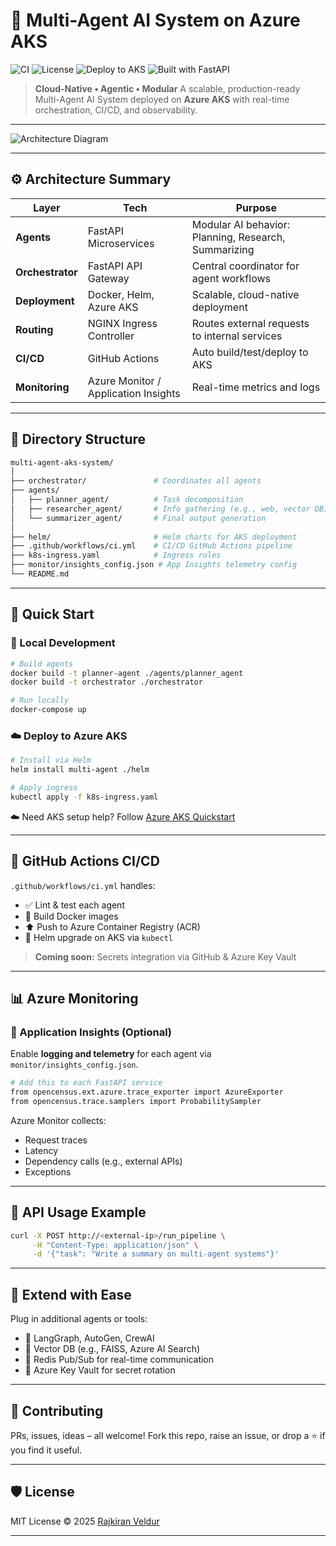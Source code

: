 # 🚀 Multi-Agent AI System on Azure AKS

![CI](https://img.shields.io/github/actions/workflow/status/your-org/multi-agent-aks-system/ci.yml?branch=main\&label=CI\&style=flat-square)
![License](https://img.shields.io/github/license/your-org/multi-agent-aks-system?style=flat-square)
![Deploy to AKS](https://img.shields.io/badge/Deploy-Azure%20AKS-blue?logo=microsoft-azure\&style=flat-square)
![Built with FastAPI](https://img.shields.io/badge/Built%20With-FastAPI-green?logo=fastapi\&style=flat-square)

> **Cloud-Native • Agentic • Modular**
> A scalable, production-ready Multi-Agent AI System deployed on **Azure AKS** with real-time orchestration, CI/CD, and observability.

---

![Architecture Diagram](./docs/architecture.png)

---

## ⚙️ Architecture Summary

| Layer            | Tech                                 | Purpose                                              |
| ---------------- | ------------------------------------ | ---------------------------------------------------- |
| **Agents**       | FastAPI Microservices                | Modular AI behavior: Planning, Research, Summarizing |
| **Orchestrator** | FastAPI API Gateway                  | Central coordinator for agent workflows              |
| **Deployment**   | Docker, Helm, Azure AKS              | Scalable, cloud-native deployment                    |
| **Routing**      | NGINX Ingress Controller             | Routes external requests to internal services        |
| **CI/CD**        | GitHub Actions                       | Auto build/test/deploy to AKS                        |
| **Monitoring**   | Azure Monitor / Application Insights | Real-time metrics and logs                           |

---

## 📁 Directory Structure

```bash
multi-agent-aks-system/
│
├── orchestrator/               # Coordinates all agents
├── agents/
│   ├── planner_agent/          # Task decomposition
│   ├── researcher_agent/       # Info gathering (e.g., web, vector DB)
│   └── summarizer_agent/       # Final output generation
│
├── helm/                       # Helm charts for AKS deployment
├── .github/workflows/ci.yml    # CI/CD GitHub Actions pipeline
├── k8s-ingress.yaml            # Ingress rules
├── monitor/insights_config.json # App Insights telemetry config
└── README.md
```

---

## 🚀 Quick Start

### 🔬 Local Development

```bash
# Build agents
docker build -t planner-agent ./agents/planner_agent
docker build -t orchestrator ./orchestrator

# Run locally
docker-compose up
```

### ☁️ Deploy to Azure AKS

```bash
# Install via Helm
helm install multi-agent ./helm

# Apply ingress
kubectl apply -f k8s-ingress.yaml
```

☁️ Need AKS setup help? Follow [Azure AKS Quickstart](https://learn.microsoft.com/en-us/azure/aks/)

---

## 🔁 GitHub Actions CI/CD

`.github/workflows/ci.yml` handles:

* ✅ Lint & test each agent
* 🐳 Build Docker images
* ⬆️ Push to Azure Container Registry (ACR)
* 🚀 Helm upgrade on AKS via `kubectl`

> **Coming soon:** Secrets integration via GitHub & Azure Key Vault

---

## 📊 Azure Monitoring

### 🎯 Application Insights (Optional)

Enable **logging and telemetry** for each agent via `monitor/insights_config.json`.

```bash
# Add this to each FastAPI service
from opencensus.ext.azure.trace_exporter import AzureExporter
from opencensus.trace.samplers import ProbabilitySampler
```

Azure Monitor collects:

* Request traces
* Latency
* Dependency calls (e.g., external APIs)
* Exceptions

---

## 📡 API Usage Example

```bash
curl -X POST http://<external-ip>/run_pipeline \
     -H "Content-Type: application/json" \
     -d '{"task": "Write a summary on multi-agent systems"}'
```

---

## 🧠 Extend with Ease

Plug in additional agents or tools:

* 🧠 LangGraph, AutoGen, CrewAI
* 🧾 Vector DB (e.g., FAISS, Azure AI Search)
* 🔄 Redis Pub/Sub for real-time communication
* 🔐 Azure Key Vault for secret rotation

---

## 🤝 Contributing

PRs, issues, ideas – all welcome!
Fork this repo, raise an issue, or drop a ⭐️ if you find it useful.

---

## 🛡 License

MIT License © 2025 [Rajkiran Veldur](https://github.com/rajkiranveldur)

---
